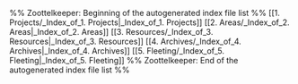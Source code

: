 %% Zoottelkeeper: Beginning of the autogenerated index file list  %%
 [[1. Projects/_Index_of_1. Projects|_Index_of_1. Projects]]
 [[2. Areas/_Index_of_2. Areas|_Index_of_2. Areas]]
 [[3. Resources/_Index_of_3. Resources|_Index_of_3. Resources]]
 [[4. Archives/_Index_of_4. Archives|_Index_of_4. Archives]]
 [[5. Fleeting/_Index_of_5. Fleeting|_Index_of_5. Fleeting]]
%% Zoottelkeeper: End of the autogenerated index file list  %%
